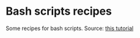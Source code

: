 # Bash scripts recipes

Some recipes for bash scripts.
Source: [this tutorial](https://www.youtube.com/watch?v=e7BufAVwDiM)
